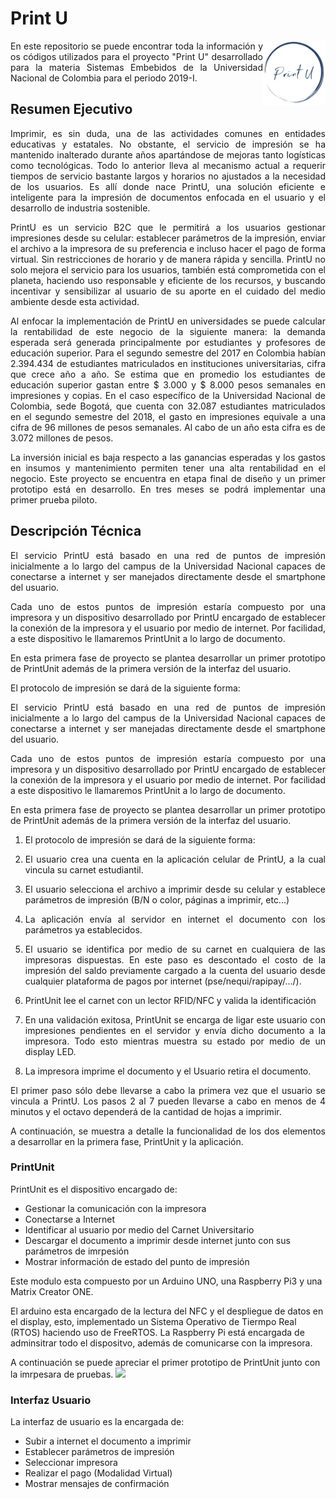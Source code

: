 <!DOCTYPE html>

# Print U

<img align="right" width="100" heigth="100" src="Images/PrintU.png">
<div align= "justify">
En este repositorio se puede encontrar toda la información y os códigos utilizados para el proyecto "Print U" desarrollado para la materia Sistemas Embebidos de la Universidad Nacional de Colombia para el periodo 2019-I.
</div>

## Resumen Ejecutivo

<div align= "justify">
Imprimir, es sin duda, una de las actividades comunes en entidades educativas y estatales. No obstante, el servicio de impresión se ha mantenido inalterado durante años apartándose de mejoras tanto logísticas como tecnológicas. Todo lo anterior lleva al mecanismo actual a requerir tiempos de servicio bastante largos y horarios no ajustados a la necesidad de los usuarios. Es allí donde nace PrintU, una solución eficiente e inteligente para la impresión de documentos enfocada en el usuario y el desarrollo de industria sostenible. 

PrintU es un servicio B2C que le permitirá a los usuarios gestionar impresiones desde su celular: establecer parámetros de la impresión, enviar el archivo a la impresora de su preferencia e incluso hacer el pago de forma virtual. Sin restricciones de horario y de manera rápida y sencilla. PrintU no solo mejora el servicio para los usuarios, también está comprometida con el planeta, haciendo uso responsable y eficiente de los recursos, y buscando incentivar y sensibilizar al usuario de su aporte en el cuidado del medio ambiente desde esta actividad.

Al enfocar la implementación de PrintU en universidades se puede calcular la rentabilidad de este negocio de la siguiente manera: la demanda esperada será generada principalmente por estudiantes y profesores de educación superior. Para el segundo semestre del 2017 en Colombia habían 2.394.434 de estudiantes matriculados en instituciones universitarias, cifra que crece año a año. Se estima que en promedio los estudiantes de educación superior gastan entre $ 3.000 y $ 8.000 pesos semanales en impresiones y copias. En el caso específico de la Universidad Nacional de Colombia, sede Bogotá, que cuenta con 32.087 estudiantes matriculados en el segundo semestre del 2018, el gasto en impresiones equivale a una cifra de 96 millones de pesos semanales. Al cabo de un año esta cifra es de 3.072 millones de pesos.

La inversión inicial es baja respecto a las ganancias esperadas y los gastos en insumos y mantenimiento permiten tener una alta rentabilidad en el negocio. Este proyecto se encuentra en etapa final de diseño y un primer prototipo está en desarrollo. En tres meses se podrá implementar una primer prueba piloto.
</div>

## Descripción Técnica

<div align= "justify">
El servicio PrintU está basado en una red de puntos de impresión  inicialmente a lo largo del campus de la Universidad Nacional capaces de conectarse a internet y ser manejados directamente desde el smartphone del usuario.

Cada uno de estos puntos de impresión estaría compuesto por una impresora y un dispositivo desarrollado por PrintU encargado de establecer la conexión de la impresora y el usuario por medio de internet. Por facilidad, a este dispositivo le llamaremos PrintUnit a lo largo de documento.

En esta primera fase de proyecto se plantea desarrollar un primer prototipo de PrintUnit además de la primera versión de la interfaz del usuario.

El protocolo de impresión se dará de la siguiente forma:

El servicio PrintU está basado en una red de puntos de impresión  inicialmente a lo largo del campus de la Universidad Nacional capaces de conectarse a internet y ser manejadas directamente desde el smartphone del usuario.

Cada uno de estos puntos de impresión estaría compuesto por una impresora y un dispositivo desarrollado por PrintU encargado de establecer la conexión de la impresora y el usuario por medio de internet. Por facilidad a este dispositivo le llamaremos PrintUnit a lo largo de documento.

En esta primera fase de proyecto se plantea desarrollar un primer prototipo de PrintUnit además de la primera versión de la interfaz del usuario.

  1. El protocolo de impresión se dará de la siguiente forma:

  2. El usuario crea una cuenta en la aplicación celular de PrintU, a la cual vincula su carnet estudiantil.
  3. El usuario selecciona el archivo a imprimir desde su celular y establece parámetros de impresión (B/N o color, páginas a imprimir, etc...)
  4. La aplicación envía al servidor en internet el documento con los parámetros ya establecidos.
  5. El usuario se identifica por medio de su carnet en cualquiera de las impresoras dispuestas. En este paso es descontado el costo de la impresión del saldo previamente cargado a la cuenta del usuario desde cualquier plataforma de pagos por internet (pse/nequi/rapipay/.../).
  7. PrintUnit lee el carnet con un lector RFID/NFC y valida la identificación
  8. En una validación exitosa, PrintUnit se encarga de ligar este usuario con impresiones pendientes en el servidor y envía dicho documento a la impresora. Todo esto mientras muestra su estado por medio de un display LED.    
  9. La impresora imprime el documento y el Usuario retira el documento.
  
El primer paso sólo debe llevarse a cabo la primera vez que el usuario se vincula a PrintU. Los pasos 2 al 7 pueden llevarse a cabo en menos de 4 minutos y el octavo dependerá de la cantidad de hojas a imprimir.

A continuación, se muestra a detalle la funcionalidad de los dos elementos a desarrollar en la primera fase, PrintUnit y la aplicación.
</div>

### PrintUnit

PrintUnit es el dispositivo encargado de:

  - Gestionar la comunicación con la impresora
  - Conectarse a Internet
  - Identificar al usuario por medio del Carnet Universitario
  - Descargar el documento a imprimir desde internet junto con sus parámetros de imrpesión
  - Mostrar información de estado del punto de impresión
 
Este modulo esta compuesto por un Arduino UNO, una Raspberry Pi3 y una Matrix Creator ONE. 

El arduino esta encargado de la lectura del NFC y el despliegue de datos en el display, esto, implementado un Sistema Operativo de Tiermpo Real (RTOS) haciendo uso de FreeRTOS. La Raspberry Pi está encargada de adminsitrar todo el dispositvo, además de comunicarse con la impresora. 

A continuación se puede apreciar el primer prototipo de PrintUnit junto con la imrpesara de pruebas.
<img src="Images/PUP.jpg">
### Interfaz Usuario

La interfaz de usuario es la encargada de:

  - Subir a internet el documento a imprimir
  - Establecer parámetros de impresión
  - Seleccionar impresora
  - Realizar el pago (Modalidad Virtual)
  - Mostrar mensajes de confirmación

